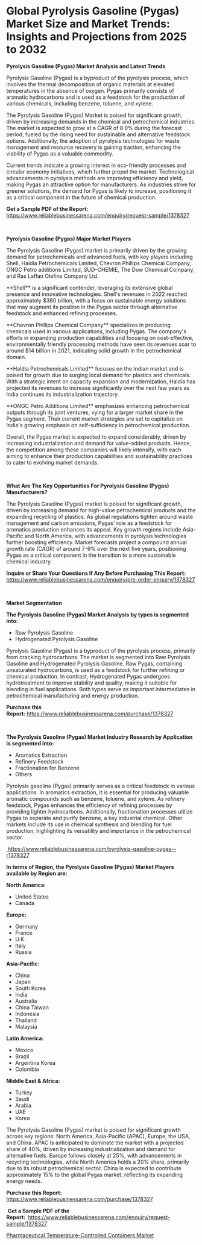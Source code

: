 <p><h1>Global Pyrolysis Gasoline (Pygas) Market Size and Market Trends: Insights and Projections from 2025 to 2032</h1></p><p><strong>Pyrolysis Gasoline (Pygas) Market Analysis and Latest Trends</strong></p>
<p><p>Pyrolysis Gasoline (Pygas) is a byproduct of the pyrolysis process, which involves the thermal decomposition of organic materials at elevated temperatures in the absence of oxygen. Pygas primarily consists of aromatic hydrocarbons and is used as a feedstock for the production of various chemicals, including benzene, toluene, and xylene. </p><p>The Pyrolysis Gasoline (Pygas) Market is poised for significant growth, driven by increasing demands in the chemical and petrochemical industries. The market is expected to grow at a CAGR of 8.9% during the forecast period, fueled by the rising need for sustainable and alternative feedstock options. Additionally, the adoption of pyrolysis technologies for waste management and resource recovery is gaining traction, enhancing the viability of Pygas as a valuable commodity. </p><p>Current trends indicate a growing interest in eco-friendly processes and circular economy initiatives, which further propel the market. Technological advancements in pyrolysis methods are improving efficiency and yield, making Pygas an attractive option for manufacturers. As industries strive for greener solutions, the demand for Pygas is likely to increase, positioning it as a critical component in the future of chemical production.</p></p>
<p><strong>Get a Sample PDF of the Report:&nbsp;</strong> <a href="https://www.reliablebusinessarena.com/enquiry/request-sample/1378327?utm_campaign=1871&utm_medium=2&utm_source=Github&utm_content=ia&utm_term=01022025&utm_id=pyrolysis-gasoline-pygas">https://www.reliablebusinessarena.com/enquiry/request-sample/1378327</a></p>
<p>&nbsp;</p>
<p><strong>Pyrolysis Gasoline (Pygas) Major Market Players</strong></p>
<p><p>The Pyrolysis Gasoline (Pygas) market is primarily driven by the growing demand for petrochemicals and advanced fuels, with key players including Shell, Haldia Petrochemicals Limited, Chevron Phillips Chemical Company, ONGC Petro additions Limited, SUD–CHEMIE, The Dow Chemical Company, and Ras Laffan Olefins Company Ltd.</p><p>**Shell** is a significant contender, leveraging its extensive global presence and innovative technologies. Shell's revenues in 2022 reached approximately $380 billion, with a focus on sustainable energy solutions that may augment its position in the Pygas sector through alternative feedstock and enhanced refining processes.</p><p>**Chevron Phillips Chemical Company** specializes in producing chemicals used in various applications, including Pygas. The company's efforts in expanding production capabilities and focusing on cost-effective, environmentally friendly processing methods have seen its revenues soar to around $14 billion in 2021, indicating solid growth in the petrochemical domain.</p><p>**Haldia Petrochemicals Limited** focuses on the Indian market and is poised for growth due to surging local demand for plastics and chemicals. With a strategic intent on capacity expansion and modernization, Haldia has projected its revenues to increase significantly over the next few years as India continues its industrialization trajectory.</p><p>**ONGC Petro Additions Limited** emphasizes enhancing petrochemical outputs through its joint ventures, vying for a larger market share in the Pygas segment. Their current market strategies are set to capitalize on India's growing emphasis on self-sufficiency in petrochemical production.</p><p>Overall, the Pygas market is expected to expand considerably, driven by increasing industrialization and demand for value-added products. Hence, the competition among these companies will likely intensify, with each aiming to enhance their production capabilities and sustainability practices to cater to evolving market demands.</p></p>
<p>&nbsp;</p>
<p><strong>What Are The Key Opportunities For Pyrolysis Gasoline (Pygas) Manufacturers?</strong></p>
<p><p>The Pyrolysis Gasoline (Pygas) market is poised for significant growth, driven by increasing demand for high-value petrochemical products and the expanding recycling of plastics. As global regulations tighten around waste management and carbon emissions, Pygas' role as a feedstock for aromatics production enhances its appeal. Key growth regions include Asia-Pacific and North America, with advancements in pyrolysis technologies further boosting efficiency. Market forecasts project a compound annual growth rate (CAGR) of around 7-9% over the next five years, positioning Pygas as a critical component in the transition to a more sustainable chemical industry.</p></p>
<p><strong>Inquire or Share Your Questions If Any Before Purchasing This Report:</strong> <a href="https://www.reliablebusinessarena.com/enquiry/pre-order-enquiry/1378327?utm_campaign=1871&utm_medium=2&utm_source=Github&utm_content=ia&utm_term=01022025&utm_id=pyrolysis-gasoline-pygas">https://www.reliablebusinessarena.com/enquiry/pre-order-enquiry/1378327</a></p>
<p>&nbsp;</p>
<p><strong>Market Segmentation</strong></p>
<p><strong>The Pyrolysis Gasoline (Pygas) Market Analysis by types is segmented into:</strong></p>
<p><ul><li>Raw Pyrolysis Gasoline</li><li>Hydrogenated Pyrolysis Gasoline</li></ul></p>
<p><p>Pyrolysis Gasoline (Pygas) is a byproduct of the pyrolysis process, primarily from cracking hydrocarbons. The market is segmented into Raw Pyrolysis Gasoline and Hydrogenated Pyrolysis Gasoline. Raw Pygas, containing unsaturated hydrocarbons, is used as a feedstock for further refining or chemical production. In contrast, Hydrogenated Pygas undergoes hydrotreatment to improve stability and quality, making it suitable for blending in fuel applications. Both types serve as important intermediates in petrochemical manufacturing and energy production.</p></p>
<p><strong>Purchase this Report:&nbsp;</strong><a href="https://www.reliablebusinessarena.com/purchase/1378327?utm_campaign=1871&utm_medium=2&utm_source=Github&utm_content=ia&utm_term=01022025&utm_id=pyrolysis-gasoline-pygas">https://www.reliablebusinessarena.com/purchase/1378327</a></p>
<p>&nbsp;</p>
<p><strong>The Pyrolysis Gasoline (Pygas) Market Industry Research by Application is segmented into:</strong></p>
<p><ul><li>Aromatics Extraction</li><li>Refinery Feedstock</li><li>Fractionation for Benzene</li><li>Others</li></ul></p>
<p><p>Pyrolysis gasoline (Pygas) primarily serves as a critical feedstock in various applications. In aromatics extraction, it is essential for producing valuable aromatic compounds such as benzene, toluene, and xylene. As refinery feedstock, Pygas enhances the efficiency of refining processes by providing lighter hydrocarbons. Additionally, fractionation processes utilize Pygas to separate and purify benzene, a key industrial chemical. Other markets include its use in chemical synthesis and blending for fuel production, highlighting its versatility and importance in the petrochemical sector.</p></p>
<p><a href="https://www.reliablebusinessarena.com/pyrolysis-gasoline-pygas--r1378327?utm_campaign=1871&utm_medium=2&utm_source=Github&utm_content=ia&utm_term=01022025&utm_id=pyrolysis-gasoline-pygas">&nbsp;https://www.reliablebusinessarena.com/pyrolysis-gasoline-pygas--r1378327</a></p>
<p><strong>In terms of Region, the Pyrolysis Gasoline (Pygas) Market Players available by Region are:</strong></p>
<p>
    <p> <strong> North America: </strong>
        <ul>
            <li>United States</li>
            <li>Canada</li>
        </ul>
        </p> 
    <p> <strong> Europe: </strong>
        <ul>
            <li>Germany</li>
            <li>France</li>
            <li>U.K.</li>
            <li>Italy</li>
            <li>Russia</li>
        </ul>
        </p> 
    <p> <strong> Asia-Pacific: </strong>
        <ul>
            <li>China</li>
            <li>Japan</li>
            <li>South Korea</li>
            <li>India</li>
            <li>Australia</li>
            <li>China Taiwan</li>
            <li>Indonesia</li>
            <li>Thailand</li>
            <li>Malaysia</li>
        </ul>
        </p> 
    <p> <strong> Latin America: </strong>
        <ul>
            <li>Mexico</li>
            <li>Brazil</li>
            <li>Argentina Korea</li>
            <li>Colombia</li>
        </ul>
        </p> 
    <p> <strong> Middle East & Africa: </strong>
        <ul>
            <li>Turkey</li>
            <li>Saudi</li>
            <li>Arabia</li>
            <li>UAE</li>
            <li>Korea</li>
        </ul>
    </p>
    </p>
<p><p>The Pyrolysis Gasoline (Pygas) market is poised for significant growth across key regions: North America, Asia-Pacific (APAC), Europe, the USA, and China. APAC is anticipated to dominate the market with a projected share of 40%, driven by increasing industrialization and demand for alternative fuels. Europe follows closely at 25%, with advancements in recycling technologies, while North America holds a 20% share, primarily due to its robust petrochemical sector. China is expected to contribute approximately 15% to the global Pygas market, reflecting its expanding energy needs.</p></p>
<p><strong>Purchase this Report: </strong><a href="https://www.reliablebusinessarena.com/purchase/1378327?utm_campaign=1871&utm_medium=2&utm_source=Github&utm_content=ia&utm_term=01022025&utm_id=pyrolysis-gasoline-pygas">https://www.reliablebusinessarena.com/purchase/1378327</a></p>
<p>&nbsp;<strong>Get a Sample PDF of the Report:&nbsp;&nbsp;</strong><a href="https://www.reliablebusinessarena.com/enquiry/request-sample/1378327?utm_campaign=1871&utm_medium=2&utm_source=Github&utm_content=ia&utm_term=01022025&utm_id=pyrolysis-gasoline-pygas">https://www.reliablebusinessarena.com/enquiry/request-sample/1378327</a></p>
<p><strong></strong></p>
<p><p><a href="https://github.com/marloy8/Market-Research-Report-List-7/blob/main/pharmaceutical-temperature-controlled-containers-market.md?utm_campaign=1871&utm_medium=2&utm_source=Github&utm_content=ia&utm_term=01022025&utm_id=pyrolysis-gasoline-pygas">Pharmaceutical Temperature-Controlled Containers Market</a></p></p>